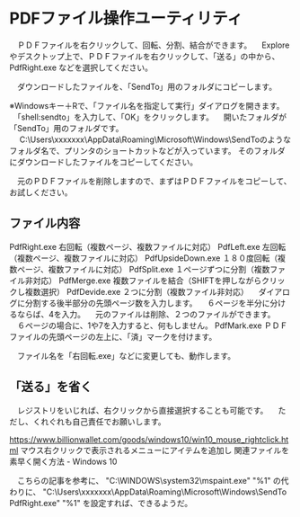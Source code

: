 # PDFファイル操作ユーティリティ

　ＰＤＦファイルを右クリックして、回転、分割、結合ができます。
　Exploreやデスクトップ上で、ＰＤＦファイルを右クリックして、「送る」の中から、PdfRight.exe などを選択してください。

　ダウンロードしたファイルを、「SendTo」用のフォルダにコピーします。

※Windowsキー＋Rで、「ファイル名を指定して実行」ダイアログを開きます。
　「shell:sendto」を入力して、「OK」をクリックします。
　開いたフォルダが「SendTo」用のフォルダです。
　
C:\Users\xxxxxxx\AppData\Roaming\Microsoft\Windows\SendToのようなフォルダ名で、プリンタのショートカットなどが入っています。
そのフォルダにダウンロードしたファイルをコピーしてください。

　元のＰＤＦファイルを削除しますので、まずはＰＤＦファイルをコピーして、お試しください。

## ファイル内容
PdfRight.exe       右回転（複数ページ、複数ファイルに対応）
PdfLeft.exe        左回転（複数ページ、複数ファイルに対応）
PdfUpsideDown.exe  １８０度回転（複数ページ、複数ファイルに対応）
PdfSplit.exe       １ページずつに分割（複数ファイル非対応）
PdfMerge.exe       複数ファイルを結合（SHIFTを押しながらクリックし複数選択）
PdfDevide.exe      ２つに分割（複数ファイル非対応）
　ダイアログに分割する後半部分の先頭ページ数を入力します。
　６ページを半分に分けるならば、4を入力。
　元のファイルは削除、２つのファイルができます。
　６ページの場合に、1や7を入力すると、何もしません。
PdfMark.exe       ＰＤＦファイルの先頭ページの左上に、「済」マークを付けます。


　ファイル名を「右回転.exe」などに変更しても、動作します。
 
 ## 「送る」を省く 
　レジストリをいじれば、右クリックから直接選択することも可能です。
　ただし、くれぐれも自己責任でお願いします。

https://www.billionwallet.com/goods/windows10/win10_mouse_rightclick.html
マウス右クリックで表示されるメニューにアイテムを追加し
関連ファイルを素早く開く方法 - Windows 10

　こちらの記事を参考に、
"C:\WINDOWS\system32\mspaint.exe" "%1"
の代わりに、
"C:\Users\xxxxxxx\AppData\Roaming\Microsoft\Windows\SendTo\
PdfRight.exe" "%1"
を設定すれば、できるようだ。
